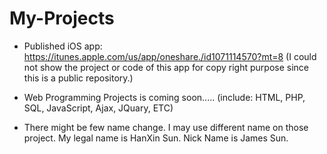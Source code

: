 # My-Projects
- Published iOS app: https://itunes.apple.com/us/app/oneshare./id1071114570?mt=8
  (I could not show the project or code of this app for copy right purpose since this is a public repository.)

- Web Programming Projects is coming soon..... (include: HTML, PHP, SQL, JavaScript, Ajax, JQuary, ETC)
- There might be few name change. I may use different name on those project. My legal name is HanXin Sun. Nick Name is James Sun.
